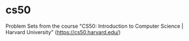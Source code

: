 # cs50
Problem Sets from the course "CS50: Introduction to Computer Science | Harvard University" (https://cs50.harvard.edu/)
